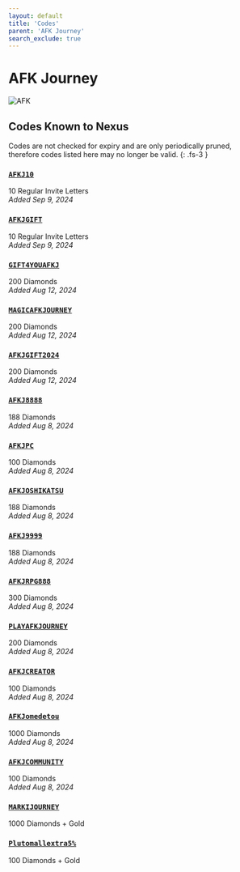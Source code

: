 ```yaml
---
layout: default
title: 'Codes'
parent: 'AFK Journey'
search_exclude: true
---
```


# AFK Journey

![AFK](https://cdn.discordapp.com/emojis/1264987657306509384.png)

## Codes Known to Nexus

Codes are not checked for expiry and are only periodically pruned, therefore codes listed here may no longer be valid.
{: .fs-3 }

### [`AFKJ10`](https://clipboard.nexus-codes.app/?copy=AFKJ10)

10 Regular Invite Letters<br />*Added Sep 9, 2024*

### [`AFKJGIFT`](https://clipboard.nexus-codes.app/?copy=AFKJGIFT)

10 Regular Invite Letters<br />*Added Sep 9, 2024*

### [`GIFT4YOUAFKJ`](https://clipboard.nexus-codes.app/?copy=GIFT4YOUAFKJ)

200 Diamonds<br />*Added Aug 12, 2024*

### [`MAGICAFKJOURNEY`](https://clipboard.nexus-codes.app/?copy=MAGICAFKJOURNEY)

200 Diamonds<br />*Added Aug 12, 2024*

### [`AFKJGIFT2024`](https://clipboard.nexus-codes.app/?copy=AFKJGIFT2024)

200 Diamonds<br />*Added Aug 12, 2024*

### [`AFKJ8888`](https://clipboard.nexus-codes.app/?copy=AFKJ8888)

188 Diamonds<br />*Added Aug 8, 2024*

### [`AFKJPC`](https://clipboard.nexus-codes.app/?copy=AFKJPC)

100 Diamonds<br />*Added Aug 8, 2024*

### [`AFKJOSHIKATSU`](https://clipboard.nexus-codes.app/?copy=AFKJOSHIKATSU)

188 Diamonds<br />*Added Aug 8, 2024*

### [`AFKJ9999`](https://clipboard.nexus-codes.app/?copy=AFKJ9999)

188 Diamonds<br />*Added Aug 8, 2024*

### [`AFKJRPG888`](https://clipboard.nexus-codes.app/?copy=AFKJRPG888)

300 Diamonds<br />*Added Aug 8, 2024*

### [`PLAYAFKJOURNEY`](https://clipboard.nexus-codes.app/?copy=PLAYAFKJOURNEY)

200 Diamonds<br />*Added Aug 8, 2024*

### [`AFKJCREATOR`](https://clipboard.nexus-codes.app/?copy=AFKJCREATOR)

100 Diamonds<br />*Added Aug 8, 2024*

### [`AFKJomedetou`](https://clipboard.nexus-codes.app/?copy=AFKJomedetou)

1000 Diamonds<br />*Added Aug 8, 2024*

### [`AFKJCOMMUNITY`](https://clipboard.nexus-codes.app/?copy=AFKJCOMMUNITY)

100 Diamonds<br />*Added Aug 8, 2024*

### [`MARKIJOURNEY`](https://clipboard.nexus-codes.app/?copy=MARKIJOURNEY)

1000 Diamonds + Gold<br />

### [`Plutomallextra5%`](https://clipboard.nexus-codes.app/?copy=Plutomallextra5%25)

100 Diamonds + Gold<br />